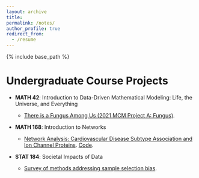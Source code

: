 ```yaml
---
layout: archive
title:
permalink: /notes/
author_profile: true
redirect_from:
  - /resume
---
```


{% include base_path %}

# Undergraduate Course Projects

* **MATH 42**: Introduction to Data-Driven Mathematical Modeling: Life, the Universe, and Everything

  - [There is a Fungus Among Us (2021 MCM Project A: Fungus)](https://github.com/ethanjyoung/ethanjyoung.github.io/files/9989451/math_42_project.pdf).


* **MATH 168**: Introduction to Networks

  - [Network Analysis: Cardiovascular Disease Subtype Association and Ion Channel Proteins](https://github.com/ethanjyoung/ethanjyoung.github.io/files/9989458/math_168_project.pdf). [Code](https://github.com/irsyadadam/Analysis-of-CVD-subtypes-using-Random-Projections-Clustering).


* **STAT 184**: Societal Impacts of Data

  - [Survey of methods addressing sample selection bias](https://github.com/ethanjyoung/ethanjyoung.github.io/files/9989459/stats_184_project.pdf).


